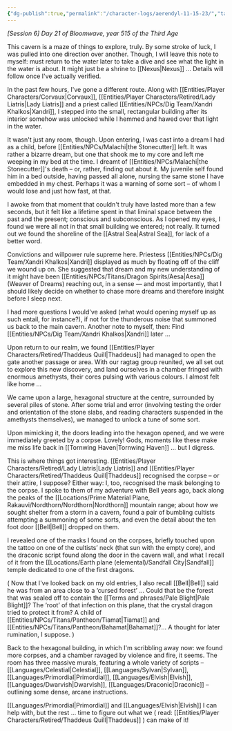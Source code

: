 ```yaml
---
{"dg-publish":true,"permalink":"/character-logs/aerendyl-11-15-23/","tags":["Plot","Campaign"]}
---
```




*[Session 6] Day 21 of Bloomwave, year 515 of the Third Age*

This cavern is a maze of things to explore, truly. By some stroke of luck, I was pulled into one direction over another. Though, I will leave this note to myself: must return to the water later to take a dive and see what the light in the water is about. It might just be a shrine to [[Nexus\|Nexus]] … Details will follow once I've actually verified.

In the past few hours, I've gone a different route. Along with [[Entities/Player Characters/Corvaux\|Corvaux]], [[Entities/Player Characters/Retired/Lady Liatris\|Lady Liatris]] and a priest called [[Entities/NPCs/Dig Team/Xandri Khalkos\|Xandri]], I stepped into the small, rectangular building after its interior somehow was unlocked while I hemmed and hawed over that light in the water.

It wasn't just any room, though. Upon entering, I was cast into a dream I had as a child, before [[Entities/NPCs/Malachi\|the Stonecutter]] left. It was rather a bizarre dream, but one that shook me to my core and left me weeping in my bed at the time. I dreamt of [[Entities/NPCs/Malachi\|the Stonecutter]]'s death – or, rather, finding out about it. My juvenile self found him in a bed outside, having passed all alone, nursing the same stone I have embedded in my chest. Perhaps it was a warning of some sort – of whom I would lose and just how fast, at that.

I awoke from that moment that couldn't truly have lasted more than a few seconds, but it felt like a lifetime spent in that liminal space between the past and the present; conscious and subconscious. As I opened my eyes, I found we were all not in that small building we entered; not really. It turned out we found the shoreline of the [[Astral Sea\|Astral Sea]], for lack of a better word.

Convictions and willpower rule supreme here. Priestess [[Entities/NPCs/Dig Team/Xandri Khalkos\|Xandri]] displayed as much by floating off of the cliff we wound up on. She suggested that dream and my new understanding of it might have been [[Entities/NPCs/Titans/Dragon Spirits/Aesa\|Aesa]] (Weaver of Dreams) reaching out, in a sense — and most importantly, that I should likely decide on whether to chase more dreams and therefore insight before I sleep next.

I had more questions I would've asked (what would opening myself up as such entail, for instance?), if not for the thunderous noise that summoned us back to the main cavern. Another note to myself, then: Find [[Entities/NPCs/Dig Team/Xandri Khalkos\|Xandri]] later …

Upon return to our realm, we found [[Entities/Player Characters/Retired/Thaddeus Quill\|Thaddeus]] had managed to open the gate another passage or area. With our ragtag group reunited, we all set out to explore this new discovery, and land ourselves in a chamber fringed with enormous amethysts, their cores pulsing with various colours. I almost felt like home …

We came upon a large, hexagonal structure at the centre, surrounded by several piles of stone. After some trial and error (involving testing the order and orientation of the stone slabs, and reading characters suspended in the amethysts themselves), we managed to unlock a tune of some sort.

Upon mimicking it, the doors leading into the hexagon opened, and we were immediately greeted by a corpse. Lovely! Gods, moments like these make me miss life back in [[Tornwing Haven\|Tornwing Haven]] … but I digress.

This is where things got interesting. [[Entities/Player Characters/Retired/Lady Liatris\|Lady Liatris]] and [[Entities/Player Characters/Retired/Thaddeus Quill\|Thaddeus]] recognised the corpse – or their attire, I suppose? Either way: I, too, recognised the mask belonging to the corpse. I spoke to them of my adventure with Bell years ago, back along the peaks of the [[Locations/Prime Material Plane, Rakauvi/Nordthorn/Nordthorn\|Nordthorn]] mountain range; about how we sought shelter from a storm in a cavern, found a pair of bumbling cultists attempting a summoning of some sorts, and even the detail about the ten foot door [[Bell\|Bell]] dropped on them.

I revealed one of the masks I found on the corpses, briefly touched upon the tattoo on one of the cultists’ neck (that sun with the empty core), and the draconic script found along the door in the cavern wall, and what I recall of it from the [[Locations/Earth plane (elemental)/Sandfall City\|Sandfall]] temple dedicated to one of the first dragons.

( Now that I've looked back on my old entries, I also recall [[Bell\|Bell]] said he was from an area close to a ‘cursed forest’ … Could that be the forest that was sealed off to contain the [[Terms and phrases/Pale Blight\|Pale Blight]]? The ‘root’ of that infection on this plane, that the crystal dragon tried to protect it from? A child of [[Entities/NPCs/Titans/Pantheon/Tiamat\|Tiamat]] and [[Entities/NPCs/Titans/Pantheon/Bahamat\|Bahamat]]?… A thought for later rumination, I suppose. )

Back to the hexagonal building, in which I'm scribbling away now: we found more corpses, and a chamber ravaged by violence and fire, it seems. The room has three massive murals, featuring a whole variety of scripts – [[Languages/Celestial\|Celestial]], [[Languages/Sylvan\|Sylvan]], [[Languages/Primordial\|Primordial]], [[Languages/Elvish\|Elvish]], [[Languages/Dwarvish\|Dwarvish]], [[Languages/Draconic\|Draconic]] – outlining some dense, arcane instructions.

[[Languages/Primordial\|Primordial]] and [[Languages/Elvish\|Elvish]] I can help with, but the rest … time to figure out what we ( read: [[Entities/Player Characters/Retired/Thaddeus Quill\|Thaddeus]] ) can make of it!